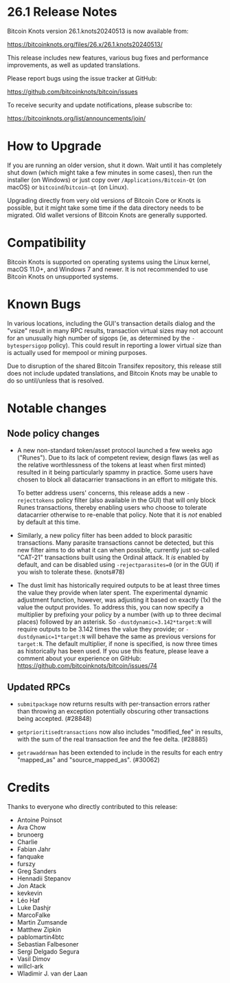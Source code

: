 26.1 Release Notes
==================

Bitcoin Knots version 26.1.knots20240513 is now available from:

  <https://bitcoinknots.org/files/26.x/26.1.knots20240513/>

This release includes new features, various bug fixes and performance
improvements, as well as updated translations.

Please report bugs using the issue tracker at GitHub:

  <https://github.com/bitcoinknots/bitcoin/issues>

To receive security and update notifications, please subscribe to:

  <https://bitcoinknots.org/list/announcements/join/>

How to Upgrade
==============

If you are running an older version, shut it down. Wait until it has completely
shut down (which might take a few minutes in some cases), then run the
installer (on Windows) or just copy over `/Applications/Bitcoin-Qt` (on macOS)
or `bitcoind`/`bitcoin-qt` (on Linux).

Upgrading directly from very old versions of Bitcoin Core or Knots is
possible, but it might take some time if the data directory needs to be migrated. Old
wallet versions of Bitcoin Knots are generally supported.

Compatibility
==============

Bitcoin Knots is supported on operating systems using the Linux kernel,
macOS 11.0+, and Windows 7 and newer. It is not recommended to use
Bitcoin Knots on unsupported systems.

Known Bugs
==========

In various locations, including the GUI's transaction details dialog and the
"vsize" result in many RPC results, transaction virtual sizes may not account
for an unusually high number of sigops (ie, as determined by the
`-bytespersigop` policy). This could result in reporting a lower virtual size
than is actually used for mempool or mining purposes.

Due to disruption of the shared Bitcoin Transifex repository, this release
still does not include updated translations, and Bitcoin Knots may be unable
to do so until/unless that is resolved.

Notable changes
===============

Node policy changes
-------------------

- A new non-standard token/asset protocol launched a few weeks ago ("Runes").
  Due to its lack of competent review, design flaws (as well as the relative
  worthlessness of the tokens at least when first minted) resulted in it being
  particularly spammy in practice. Some users have chosen to block all
  datacarrier transactions in an effort to mitigate this.

  To better address users' concerns, this release adds a new `-rejecttokens`
  policy filter (also available in the GUI) that will only block Runes
  transactions, thereby enabling users who choose to tolerate datacarrier
  otherwise to re-enable that policy. Note that it is _not_ enabled by
  default at this time.

- Similarly, a new policy filter has been added to block parasitic
  transactions. Many parasite transactions cannot be detected, but this new
  filter aims to do what it can when possible, currently just so-called
  "CAT-21" transactions built using the Ordinal attack. It _is_ enabled by
  default, and can be disabled using `-rejectparasites=0` (or in the GUI) if
  you wish to tolerate these. (knots#78)

- The dust limit has historically required outputs to be at least three times
  the value they provide when later spent. The experimental dynamic adjustment
  function, however, was adjusting it based on exactly (1x) the value the
  output provides. To address this, you can now specify a multiplier by
  prefixing your policy by a number (with up to three decimal places) followed
  by an asterisk. So `-dustdynamic=3.142*target:N` will require outputs to be
  3.142 times the value they provide; or `-dustdynamic=1*target:N` will behave
  the same as previous versions for `target:N`. The default multiplier, if
  none is specified, is now three times as historically has been used. If you
  use this feature, please leave a comment about your experience on GitHub:
  <https://github.com/bitcoinknots/bitcoin/issues/74>

Updated RPCs
------------

- `submitpackage` now returns results with per-transaction errors rather than
  throwing an exception potentially obscuring other transactions being
  accepted. (#28848)

- `getprioritisedtransactions` now also includes "modified_fee" in results,
  with the sum of the real transaction fee and the fee delta. (#28885)

- `getrawaddrman` has been extended to include in the results for each entry
  "mapped_as" and "source_mapped_as". (#30062)

Credits
=======

Thanks to everyone who directly contributed to this release:

- Antoine Poinsot
- Ava Chow
- brunoerg
- Charlie
- Fabian Jahr
- fanquake
- furszy
- Greg Sanders
- Hennadii Stepanov
- Jon Atack
- kevkevin
- Léo Haf
- Luke Dashjr
- MarcoFalke
- Martin Zumsande
- Matthew Zipkin
- pablomartin4btc
- Sebastian Falbesoner
- Sergi Delgado Segura
- Vasil Dimov
- willcl-ark
- Wladimir J. van der Laan
